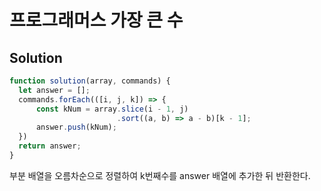 # 프로그래머스 가장 큰 수

## Solution

```javascript
function solution(array, commands) {
  let answer = [];
  commands.forEach(([i, j, k]) => {
      const kNum = array.slice(i - 1, j)
                        .sort((a, b) => a - b)[k - 1];            
      answer.push(kNum);
  })
  return answer;
}
```

부분 배열을 오름차순으로 정렬하여 k번째수를 answer 배열에 추가한 뒤 반환한다.